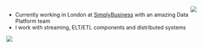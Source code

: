 
<img align="right" src="https://github-readme-stats.vercel.app/api?username=tatitati&show_icons=true&icon_color=805AD5&text_color=718096&bg_color=ffffff&hide_title=true" />


- Currently working in London at [SimplyBusiness](https://github.com/simplybusiness) with an amazing Data Platform team
- I work with streaming, ELT/ETL components and distributed systems


<img src="https://github-readme-stats.anuraghazra1.vercel.app/api/top-langs/?username=tatitati&layout=compact&hide=css&langs_count=10" />

